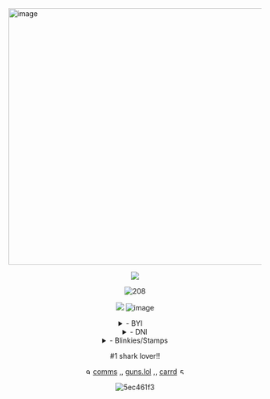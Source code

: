 <img width="1200" height="510" alt="image" src="https://github.com/user-attachments/assets/a49ab1a4-3857-45d5-b8e5-b44f9cd8edbe" />






<div align="center">



![](https://komarev.com/ghpvc/?username=kaleidoInferno&color=7c1d4eusername&color=e65bff&style=square&label=c00l_p33ps_&abreviated=true")

![208](https://github.com/user-attachments/assets/1c2bc1c7-e606-44fc-ab52-ed17a00142a0)



![](https://i.imgur.com/mA35ryW.png) ![image](https://i.imgur.com/kwGhcPQ.png)


  <p>

<details>
  <summary> - BYI   </summary>

┆I am 13 , 18+ DNI unless we're close

┆ I am THE Infected heavy fict-kin ,, treat me as if i am them.
<p>

┆ Boundries are hard for me , let me know if i make you uncomfy

┆ I do use leet-speak sometimes aswell as a few other typing quirks

┆ I have ADHD and i'm probably hypersexual so...iwc

</details>

<details>
 <summary> - DNI  </summary>

 ⋮ Basic criteria 

 ⋮ Homophobes , queerphobes , transphobes

 ⋮ proshippers , darkshippers .. "Oh but its just fiction" if you believe that then i will block you.

 ⋮ Doubles of my fictkins .. I won't block but iwec

 ⋮ etc.


</details>


 <details>
 <summary> - Blinkies/Stamps </summary>

  
 ![500230592-bfff0eef-b756-4e8f-8aaf-d62668355f60](https://github.com/user-attachments/assets/6507fbde-ae2e-4bf4-934f-23a73da8d863)<img width="99" height="56" alt="500233331-46f36bfd-ee2b-4724-9cee-f722771557f8" src="https://github.com/user-attachments/assets/ff69d5ce-ff77-4f1a-b797-06fb6586d22f" />![500233788-21180f7d-981e-44b3-9573-ffc63b260267](https://github.com/user-attachments/assets/f34a9a4b-921e-4ade-abf7-4aadeb5f9188)<img width="88" height="31" alt="500233782-756fa103-ccd5-488e-ac12-07b389a34bf0" src="https://github.com/user-attachments/assets/37e97d76-3153-41c2-9062-1fd345c6af68" /><img width="110" height="60" alt="68747470733a2f2f66696c652e67617264656e2f5a70507477794f756e3038664e4448662f77656267726170686963732f797572692e706e67" src="https://github.com/user-attachments/assets/4e64847f-46a6-4f3f-82ba-89fdda4f993f" />![68747470733a2f2f66696c652e67617264656e2f5a70507477794f756e3038664e4448662f77656267726170686963732f696d616b657479706f732e77656270](https://github.com/user-attachments/assets/45fb4434-8a45-4d4f-938a-72d6fdc055a1)![68747470733a2f2f66696c652e67617264656e2f5a70507477794f756e3038664e4448662f77656267726170686963732f6261646170706c652e676966](https://github.com/user-attachments/assets/17c175d1-aeaa-408b-8e8f-9386e61fa771)![68747470733a2f2f66696c652e67617264656e2f5a70507477794f756e3038664e4448662f77656267726170686963732f656f6d7469636f6e732e676966](https://github.com/user-attachments/assets/0a6f0d97-eadd-4194-8c00-e17845b1badc)![ce5411b0](https://github.com/user-attachments/assets/34d6650a-16a0-4766-9734-cf03cc36bf70)![a0f1d269](https://github.com/user-attachments/assets/bda3407d-1453-4e41-b0c1-8e5faaa9db48)![4009cdef](https://github.com/user-attachments/assets/c0f0ae96-63c8-4390-a909-08cea591d410)![a6ec4e87](https://github.com/user-attachments/assets/63c42fc2-f99f-428f-80ca-5b06122ae332)![dd960909](https://github.com/user-attachments/assets/1f9d953a-bb45-4f8e-a64a-4a0182e5aa83)![ea4921ca](https://github.com/user-attachments/assets/09539a69-49ac-4359-8057-bd34da7c479b)![9e488015](https://github.com/user-attachments/assets/e2eab89d-0570-4cee-86fc-131b2f9c41b4)![d06f7de3](https://github.com/user-attachments/assets/6fc55ff1-1404-4de4-ac74-5a069b12310e)![500179538-4fbead42-7306-4269-8c26-494358fb530f](https://github.com/user-attachments/assets/4b3ad153-2bfe-4d8f-b1d4-594d36f31a35)![500183665-a565a86e-e5c1-4481-9dec-a0dbc81c96e0](https://github.com/user-attachments/assets/ff6e8b40-6e1c-4798-93fa-56453efd9b7a)![500180811-977cf6ca-ff43-4527-a121-75578ce8618d](https://github.com/user-attachments/assets/f5eb29cd-91c2-4cf5-b1eb-9466bf4068f1)![500182660-f5e393ed-e114-43dd-93c4-1e42db3646a1](https://github.com/user-attachments/assets/6211bd69-20d4-48b4-9f23-e2c845a8023d)![500183325-56f7110b-ddfd-48f6-be0c-97da3b6205e1](https://github.com/user-attachments/assets/6c578f9b-d71a-4bb8-9427-8d56c3d94d68)![500184388-9fb34d4c-9c22-4c32-9b8f-697f6c4f94c9](https://github.com/user-attachments/assets/f661c974-2390-417d-9aee-10451d37d57a)![500179773-d3ceda02-6292-4b80-8eb7-e80b0e801f5b](https://github.com/user-attachments/assets/9753b6ca-23da-4b0a-8952-50aa5dc0ecd6)![hell](https://github.com/user-attachments/assets/d72a0c32-0eae-4596-ac8a-f84370fe481e)![sleep](https://github.com/user-attachments/assets/87f4eb28-a58b-423b-9b5e-7d78b7c29542)![microwaveable](https://github.com/user-attachments/assets/6b8e88f0-d611-4178-a78a-46d32f7b2242)![toosexy](https://github.com/user-attachments/assets/65889a30-56bb-4666-98c2-1d1bb20cc55a)![hawaiipartii](https://github.com/user-attachments/assets/00339551-fb16-4a88-891a-4cc68994ed81)![imemyself](https://github.com/user-attachments/assets/8671bdff-3aa6-4ae5-90cb-dc0a7c21a187)![lemondemon](https://github.com/user-attachments/assets/645a0fe6-f0f6-4896-bad7-5d755da2bddd)![normalalbum](https://github.com/user-attachments/assets/0ade139f-7db8-4bc5-bf23-091ae3c41917)![goodandevil](https://github.com/user-attachments/assets/700e9379-ea77-4ccc-b75a-fbca44d4a8f6)![undertale](https://github.com/user-attachments/assets/05966ac9-5b2a-4d23-9b9d-63e621219c6f)<img width="99" height="56" alt="internetiscool" src="https://github.com/user-attachments/assets/5577e44a-56d1-4b58-9f2f-e60f1b398350" /><img width="99" height="56" alt="youhavenoidea" src="https://github.com/user-attachments/assets/19832091-5b28-4fc4-bdb6-978ef876cd86" />![imdie](https://github.com/user-attachments/assets/1ed27763-d213-4cab-b51e-c8d35422d1b2)<img width="99" height="56" alt="lead" src="https://github.com/user-attachments/assets/34fbe7ab-13ab-4098-be9c-1d73971aad9d" /><img width="99" height="56" alt="2004" src="https://github.com/user-attachments/assets/7ee110dd-6dd4-48c7-897a-909f854eb229" />![nightowl](https://github.com/user-attachments/assets/5b2704d6-d6a2-48ed-8961-9125b42b34d8)![nothuman](https://github.com/user-attachments/assets/c51f7e08-6b32-444c-b5e8-daeac922126c)![undertale](https://github.com/user-attachments/assets/a6566166-3814-4939-830f-be401484423d)![fnaf2](https://github.com/user-attachments/assets/99bc720b-78dc-4454-9ccc-6ac76fa89ab2)<img width="101" height="57" alt="sonic2" src="https://github.com/user-attachments/assets/809c348a-8094-4e15-a1ea-3eeaaa18ef51" />![igotaleek](https://github.com/user-attachments/assets/82613938-443a-49d7-9760-20a31c3d33a9)![gorillaz](https://github.com/user-attachments/assets/d21566e9-232c-40bf-a81f-2908beac2702)![nyan](https://github.com/user-attachments/assets/152d5e69-eb60-49c6-99ef-8f6fd4b3aa77)<img width="120" height="65" alt="creature" src="https://github.com/user-attachments/assets/28416326-d8f8-49a0-9927-80e4d918f0db" />


</details>



 #1 shark lover!!



<img width="12" height="11" alt="9089c6a0" src="https://github.com/user-attachments/assets/0503f51a-c387-4b66-800d-626033645411" /> [comms](https://sharkzcomms.carrd.co/) ,, [guns.lol](https://guns.lol/confettisharkz) ,, [carrd](https://confettisharkz.carrd.co/) <img width="12" height="11" alt="518557db" src="https://github.com/user-attachments/assets/812a9645-f7a7-4716-9aa8-3db2b30dae7d" />






<p>




![5ec461f3](https://github.com/user-attachments/assets/f987e65b-d3c5-4d41-bdf0-25eae3444be4)
